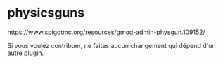 # physicsguns
https://www.spigotmc.org/resources/gmod-admin-physgun.109152/

Si vous voulez contribuer, ne faites aucun changement qui dépend d'un autre plugin.
